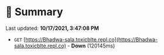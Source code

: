 # 📖 Summary
Last updated: **10/17/2021, 3:47:08 PM**

- `GET` [https://Bhadwa-sala.toxicblte.repl.co](https://Bhadwa-sala.toxicblte.repl.co) - **Down** (120145ms)
